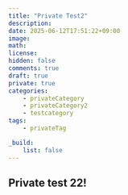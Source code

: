 ```yaml
---
title: "Private Test2"
description: 
date: 2025-06-12T17:51:22+09:00
image: 
math: 
license: 
hidden: false
comments: true
draft: true
private: true
categories:
    - privateCategory
    - privateCategory2
    - testcategory
tags:
    - privateTag

_build:
    list: false
---
```


## Private test 22!
